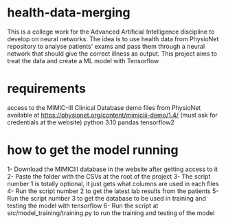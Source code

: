 # health-data-merging
This is a college work for the Advanced Artificial Intelligence discipline to develop on neural networks. The idea is to use health data from PhysioNet repository to analyse patients' exams and pass them through a neural network that should give the correct illness as output. This project aims to treat the data and create a ML model with Tensorflow

# requirements
access to the MIMIC-III Clinical Database demo files from PhysioNet available at https://physionet.org/content/mimiciii-demo/1.4/ (must ask for credentials at the website)
python 3.10
pandas
tensorflow2

# how to get the model running

1- Download the MIMICIII database in the website after getting access to it
2- Paste the folder with the CSVs at the root of the project
3- The script number 1 is totally optional, it just gets what columns are used in each files
4- Run the script number 2 to get the latest lab results from the patients
5- Run the script number 3 to get the database to be used in training and testing the model with tensorflow
6- Run the script at src/model_training/training.py to run the training and testing of the model

